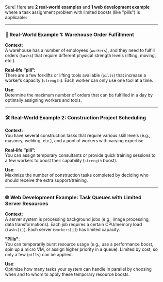 Sure! Here are **2 real-world examples** and **1 web development example** where a task assignment problem with limited boosts (like "pills") is applicable:

---

### 🔧 Real-World Example 1: **Warehouse Order Fulfillment**
**Context:**  
A warehouse has a number of employees (`workers`), and they need to fulfill orders (`tasks`) that require different physical strength levels (lifting, moving, etc.).  

**Real-life “pill”:**  
There are a few forklifts or lifting tools available (`pills`) that increase a worker’s capacity (`strength`). Each worker can only use one tool at a time.

**Use:**  
Determine the maximum number of orders that can be fulfilled in a day by optimally assigning workers and tools.

---

### 🛠️ Real-World Example 2: **Construction Project Scheduling**
**Context:**  
You have several construction tasks that require various skill levels (e.g., masonry, welding, etc.), and a pool of workers with varying expertise.

**Real-life “pill”:**  
You can assign temporary consultants or provide quick training sessions to a few workers to boost their capability (`strength` boost).

**Use:**  
Maximize the number of construction tasks completed by deciding who should receive the extra support/training.

---

### 🌐 Web Development Example: **Task Queues with Limited Server Resources**
**Context:**  
A server system is processing background jobs (e.g., image processing, data transformations). Each job requires a certain CPU/memory load (`tasks[i]`). Each server (`workers[j]`) has limited capacity.

**"Pills":**  
You can temporarily burst resource usage (e.g., use a performance boost, spin up a micro VM, or assign higher priority in a queue). Limited by cost, so only a few (`pills`) can be applied.

**Use:**  
Optimize how many tasks your system can handle in parallel by choosing when and to whom to apply these temporary resource boosts.

